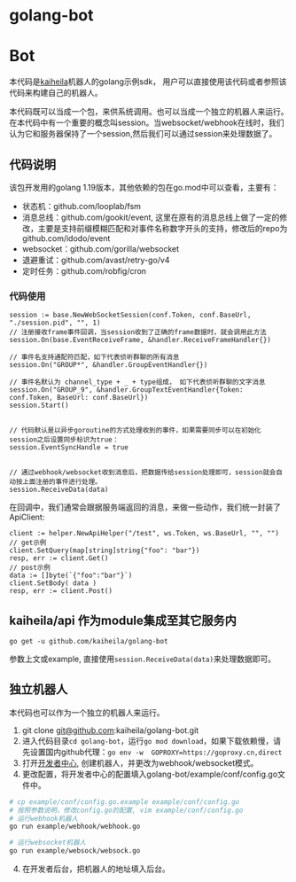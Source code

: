 # golang-bot

# Bot
本代码是[kaiheila](http://developer.kaiheila.cn/doc)机器人的golang示例sdk， 用户可以直接使用该代码或者参照该代码来构建自己的机器人。

本代码既可以当成一个包，来供系统调用。也可以当成一个独立的机器人来运行。在本代码中有一个重要的概念叫session。当websocket/webhook在线时，我们认为它和服务器保持了一个session,然后我们可以通过session来处理数据了。

## 代码说明
该包开发用的golang 1.19版本，其他依赖的包在go.mod中可以查看，主要有：
* 状态机：github.com/looplab/fsm
* 消息总线：github.com/gookit/event, 这里在原有的消息总线上做了一定的修改，主要是支持前缀模糊匹配和对事件名称数字开头的支持，修改后的repo为 github.com/idodo/event
* websocket：github.com/gorilla/websocket
* 退避重试：github.com/avast/retry-go/v4
* 定时任务：github.com/robfig/cron


### 代码使用

```golang
session := base.NewWebSocketSession(conf.Token, conf.BaseUrl, "./session.pid", "", 1)
// 注册接收frame事件回调，当session收到了正确的frame数据时，就会调用此方法
session.On(base.EventReceiveFrame, &handler.ReceiveFrameHandler{})

// 事件名支持通配符匹配，如下代表侦听群聊的所有消息
session.On("GROUP*", &handler.GroupEventHandler{})

// 事件名默认为 channel_type + _ + type组成， 如下代表侦听群聊的文字消息
session.On("GROUP_9", &handler.GroupTextEventHandler{Token: conf.Token, BaseUrl: conf.BaseUrl})
session.Start()


// 代码默认是以异步goroutine的方式处理收到的事件，如果需要同步可以在初始化session之后设置同步标识为true：
session.EventSyncHandle = true


// 通过webhook/websocket收到消息后，把数据传给session处理即可，session就会自动按上面注册的事件进行处理。
session.ReceiveData(data)

```

在回调中，我们通常会跟据服务端返回的消息，来做一些动作，我们统一封装了ApiClient:
```
client := helper.NewApiHelper("/test", ws.Token, ws.BaseUrl, "", "")
// get示例
client.SetQuery(map[string]string{"foo": "bar"})
resp, err := client.Get()
// post示例
data := []byte(`{"foo":"bar"}`)
client.SetBody( data )
resp, err := client.Post()
```

## kaiheila/api 作为module集成至其它服务内

```
go get -u github.com/kaiheila/golang-bot
````
参数上文或example, 直接使用`session.ReceiveData(data)`来处理数据即可。




## 独立机器人

本代码也可以作为一个独立的机器人来运行。

1. git clone git@github.com:kaiheila/golang-bot.git
2. 进入代码目录`cd golang-bot`，运行`go mod download`，如果下载依赖慢，请先设置国内github代理：`go env -w  GOPROXY=https://goproxy.cn,direct`
3. 打开[开发者中心](https://developer.kaiheila.cn/bot), 创建机器人，并更改为webhook/websocket模式。
4. 更改配置，将开发者中心的配置填入golang-bot/example/conf/config.go文件中。

```bash
# cp example/conf/config.go.example example/conf/config.go
# 按照参数说明，修改config.go的配置, vim example/conf/config.go
# 运行webhook机器人
go run example/webhook/webhook.go

# 运行websocket机器人
go run example/websock/websock.go
````
4. 在开发者后台，把机器人的地址填入后台。




